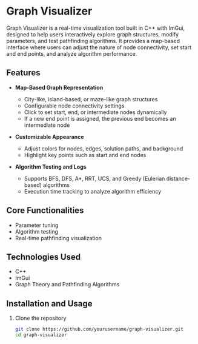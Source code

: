# Graph Visualizer

Graph Visualizer is a real-time visualization tool built in C++ with ImGui, designed to help users interactively explore graph structures, modify parameters, and test pathfinding algorithms. It provides a map-based interface where users can adjust the nature of node connectivity, set start and end points, and analyze algorithm performance.

## Features
- **Map-Based Graph Representation**  
  - City-like, island-based, or maze-like graph structures  
  - Configurable node connectivity settings  
  - Click to set start, end, or intermediate nodes dynamically  
  - If a new end point is assigned, the previous end becomes an intermediate node  

- **Customizable Appearance**  
  - Adjust colors for nodes, edges, solution paths, and background  
  - Highlight key points such as start and end nodes  

- **Algorithm Testing and Logs**  
  - Supports BFS, DFS, A*, RRT, UCS, and Greedy (Eulerian distance-based) algorithms  
  - Execution time tracking to analyze algorithm efficiency  

## Core Functionalities
- Parameter tuning  
- Algorithm testing  
- Real-time pathfinding visualization  

## Technologies Used
- C++  
- ImGui  
- Graph Theory and Pathfinding Algorithms  

## Installation and Usage
1. Clone the repository  
   ```sh
   git clone https://github.com/yourusername/graph-visualizer.git
   cd graph-visualizer
